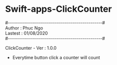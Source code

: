 # Swift-apps-ClickCounter
#-----------------------------------------------#<br />
Author : Phuc Ngo<br />
Lastest : 01/08/2020<br />
#-----------------------------------------------#<br />


ClickCounter - Ver : 1.0.0<br />

- Everytime button click a counter will count
